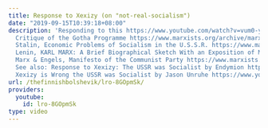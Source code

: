 ```yaml
---
title: Response to Xexizy (on "not-real-socialism")
date: "2019-09-15T10:39:18+08:00"
description: 'Responding to this https://www.youtube.com/watch?v=vum0-y47cvw Marx,
  Critique of the Gotha Programme https://www.marxists.org/archive/marx/works/1875/gotha/ch01.htm
  Stalin, Economic Problems of Socialism in the U.S.S.R. https://www.marxists.org/reference/archive/stalin/works/1951/economic-problems/index.htm
  Lenin, KARL MARX: A Brief Biographical Sketch With an Exposition of Marxism https://www.marxists.org/archive/lenin/works/1914/granat/index.htm
  Marx & Engels, Manifesto of the Communist Party https://www.marxists.org/archive/marx/works/1848/communist-manifesto/index.htm
  See also: Response to Xexizy: The USSR was Socialist by Endymion https://www.youtube.com/watch?v=BZZURAOMeGM
  Xexizy is Wrong the USSR was Socialist by Jason Unruhe https://www.youtube.com/watch?v=wcXZSVM6Nps'
url: /thefinnishbolshevik/lro-8GOpmSk/
providers:
  youtube:
    id: lro-8GOpmSk
type: video
---
```

